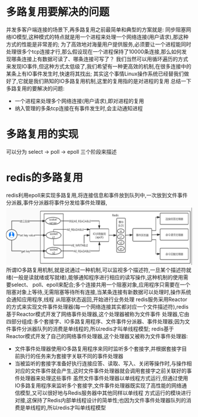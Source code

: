 # 多路复用要解决的问题
  并发多客户端连接的场景下,再多路复用之前最简单和典型的方案就是: 同步阻塞网络IO模型,这种模式的特点就是用一个进程来处理一个网络连接(用户请求),那这种方式的性能是非常差的;
为了高效地对海量用户提供服务,必须要让一个进程能同时处理很多个tcp连接才行,那么假设现在一个进程保持了10000条连接,那么如何发现哪条连接上有数据可读了、哪条连接可写了？
  我们当然可以用循环遍历的方式来发现IO事件,但这种方式太低级了,我们希望有一种更高效的机制,在很多连接中的某条上有IO事件发生时,快速将其找出;
  其实这个事情Linux操作系统已经替我们做好了,它就是我们熟知的IO多路复用机制,这里的复用指的是对进程的复用
  总结一下多路复用的要解决的问题:
  - 一个进程来处理多个网络连接(用户请求),即对进程的复用
  - 纳入管理的多条tcp连接在有事件发生时,会主动通知进程

# 多路复用的实现
  可以分为 select -> poll -> epoll 三个阶段来描述
  
# redis的多路复用
  redis利用epoll来实现多路复用,将连接信息和事件放到队列中,一次放到文件事件分派器,事件分派器将事件分发给事件处理器,![流程图示](../image/多路复用示意图.png)
  所谓IO多路复用机制,就是说通过一种机制,可以监视多个描述符,一旦某个描述符就绪(一般是读就绪或写就绪),能够通知程序进行相应的读写操作,这种机制的使用需要select、
poll、epoll来配合;多个连接共用一个阻塞对象,应用程序只需要在一个阻塞对象上等待,无需阻塞等待所有连接,当某条连接有新数据可以处理时,操作系统会通知应用程序,线程
从阻塞状态返回,开始进行业务处理
  redis服务采用Reactor的方式来实现文件事件处理器(每一个网络连接其实都对应一个文件描述符),redis基于Reactor模式开发了网络事件处理器,这个处理器被称为文件事件
处理器,它由四部分组成:多个套接字、IO多路复用程序、文件事件分派器、事件处理器;因为文件事件分派器队列的消费是单线程的,所以redis才叫单线程模型;
  redis基于Reactor模式开发了自己的网络事件处理器,这个处理器又被称为文件事件处理器:
  - 文件事件处理器使用IO多路复用程序来同时监听多个套接字,并根据套接字目前执行的任务来为套接字关联不同的事件处理器
  - 当被监听的套接字准备好执行连接应答、读取、写入、关闭等操作时,与操作相对应的文件事件就会产生,这时文件事件处理器就会调用套接字之前关联好的事件处理器来处理这些事件
  虽然文件事件处理器以单线程方式运行,但通过使用IO多路复用程序来监听多个套接字,文件事件处理器既实现了高性能的网络通信模型,又可以很好地与Redis服务器中其他同样以单线程
  方式运行的模块进行对接,这保持了Redis内部单线程设计的简单性;也因为文件事件处理器队列的消费是单线程的,所以redis才叫单线程模型
  